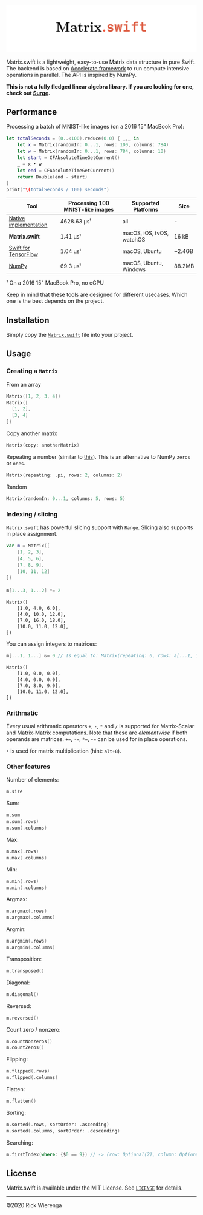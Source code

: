 ![](./.github/logo.png)

Matrix.swift is a lightweight, easy-to-use Matrix data structure in pure Swift. The backend is based on [Accelerate.framework](https://developer.apple.com/documentation/accelerate) to run compute intensive operations in parallel. The API is inspired by NumPy.

**This is not a fully fledged linear algebra library. If you are looking for one, check out [Surge](https://github.com/Jounce/Surge).**

## Performance

Processing a batch of MNIST-like images (on a 2016 15" MacBook Pro):

```swift
let totalSeconds = (0..<100).reduce(0.0) { _,_ in
    let x = Matrix(randomIn: 0...1, rows: 100, columns: 784)
    let w = Matrix(randomIn: 0...1, rows: 784, columns: 10)
    let start = CFAbsoluteTimeGetCurrent()
    _ = x • w
    let end = CFAbsoluteTimeGetCurrent()
    return Double(end - start)
}
print("\(totalSeconds / 100) seconds")
```

Tool|Processing 100 MNIST-like images|Supported Platforms|Size
-|-|-|-
[Native implementation](https://github.com/fastai/course-v3/blob/master/nbs/swift/01_matmul.ipynb)|4628.63 µs¹|all|-
**Matrix.swift**|1.41 µs¹|macOS, iOS, tvOS, watchOS|16 kB
[Swift for TensorFlow](https://github.com/tensorflow/swift)|1.04 µs¹|macOS, Ubuntu|~2.4GB
[NumPy](https://numpy.org)|69.3 µs¹|macOS, Ubuntu, Windows|88.2MB

¹ On a 2016 15" MacBook Pro, no eGPU

Keep in mind that these tools are designed for different usecases. Which one is the best depends on the project.

## Installation

Simply copy the [`Matrix.swift`](https://github.com/rickwierenga/Matrix.swift/blob/master/Matrix.swift) file into your project.

## Usage

### Creating a `Matrix`

From an array

```swift
Matrix([1, 2, 3, 4])
Matrix([
  [1, 2],
  [3, 4]
])
```

Copy another matrix

```swift
Matrix(copy: anotherMatrix)
```

Repeating a number (similar to [this](https://developer.apple.com/documentation/swift/array/1641692-init)). This is an alternative to NumPy `zeros` or `ones`.

```swift
Matrix(repeating: .pi, rows: 2, columns: 2)
```

Random

```swift
Matrix(randomIn: 0...1, columns: 5, rows: 5)
```

### Indexing / slicing

`Matrix.swift` has powerful slicing support with `Range`. Slicing also supports in place assignment. 

```swift
var m = Matrix([
    [1, 2, 3],
    [4, 5, 6],
    [7, 8, 9],
    [10, 11, 12]
])

m[1...3, 1...2] *= 2
```

```
Matrix([
    [1.0, 4.0, 6.0],
    [4.0, 10.0, 12.0],
    [7.0, 16.0, 18.0],
    [10.0, 11.0, 12.0],
])
```

You can assign integers to matrices:

```swift
m[...1, 1...] &= 0 // Is equal to: Matrix(repeating: 0, rows: a[...1, 1...].rows, columns: a[...1, 1...].columns)
```

```
Matrix([
    [1.0, 0.0, 0.0],
    [4.0, 0.0, 0.0],
    [7.0, 8.0, 9.0],
    [10.0, 11.0, 12.0],
])
```

### Arithmatic

Every usual arithmatic operators `+`, `-`, `*` and `/` is supported for Matrix-Scalar and Matrix-Matrix computations. Note that these are _elementwise_ if both operands are matrices. `+=`, `-=`, `*=`, `•=` can be used for in place operations.

`•` is used for matrix multiplication (hint: `alt+8`).

### Other features

Number of elements:

```swift
m.size
```

Sum:
```swift
m.sum
m.sum(.rows)
m.sum(.columns)
```

Max:
```swift
m.max(.rows)
m.max(.columns)
```

Min:
```swift
m.min(.rows)
m.min(.columns)
```

Argmax:
```swift
m.argmax(.rows)
m.argmax(.columns)
```

Argmin:
```swift
m.argmin(.rows)
m.argmin(.columns)
```

Transposition:
```swift
m.transposed()
```

Diagonal:
```swift
m.diagonal()
```

Reversed:
```swift
m.reversed()
```

Count zero / nonzero:
```swift
m.countNonzeros()
m.countZeros()
```

Flipping:
```swift
m.flipped(.rows)
m.flipped(.columns)
```

Flatten:
```swift
m.flatten()
```

Sorting:
```swift
m.sorted(.rows, sortOrder: .ascending)
m.sorted(.columns, sortOrder: .descending)
```

Searching:
```swift
m.firstIndex(where: {$0 == 9}) // -> (row: Optional(2), column: Optional(2))
```

## License

Matrix.swift is available under the MIT License. See [`LICENSE`](https://github.com/rickwierenga/Matrix.swift/blob/master/LICENSE) for details.

---
&copy;2020 Rick Wierenga
